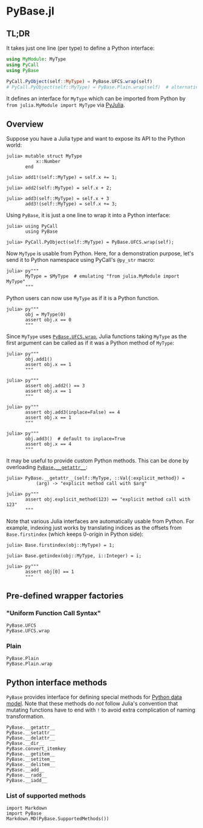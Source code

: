 # PyBase.jl

## TL;DR

It takes just one line (per type) to define a Python interface:

```julia
using MyModule: MyType
using PyCall
using PyBase

PyCall.PyObject(self::MyType) = PyBase.UFCS.wrap(self)
# PyCall.PyObject(self::MyType) = PyBase.Plain.wrap(self)  # alternative
```

It defines an interface for `MyType` which can be imported from Python
by `from julia.MyModule import MyType` via
[PyJulia](https://github.com/JuliaPy/pyjulia).

## Overview

Suppose you have a Julia type and want to expose its API to the Python
world:

```jldoctest ufcs-example
julia> mutable struct MyType
           x::Number
       end

julia> add1!(self::MyType) = self.x += 1;

julia> add2(self::MyType) = self.x + 2;

julia> add3(self::MyType) = self.x + 3
       add3!(self::MyType) = self.x += 3;
```

Using `PyBase`, it is just a one line to wrap it into a Python
interface:

```jldoctest ufcs-example
julia> using PyCall
       using PyBase

julia> PyCall.PyObject(self::MyType) = PyBase.UFCS.wrap(self);
```

Now `MyType` is usable from Python.  Here, for a demonstration
purpose, let's send it to Python namespace using PyCall's `@py_str`
macro:

```jldoctest ufcs-example
julia> py"""
       MyType = $MyType  # emulating "from julia.MyModule import MyType"
       """
```

Python users can now use `MyType` as if it is a Python function.

```jldoctest ufcs-example
julia> py"""
       obj = MyType(0)
       assert obj.x == 0
       """
```

Since `MyType` uses [`PyBase.UFCS.wrap`](@ref), Julia functions taking
`MyType` as the first argument can be called as if it was a Python
method of `MyType`:

```jldoctest ufcs-example
julia> py"""
       obj.add1()
       assert obj.x == 1
       """

julia> py"""
       assert obj.add2() == 3
       assert obj.x == 1
       """

julia> py"""
       assert obj.add3(inplace=False) == 4
       assert obj.x == 1
       """

julia> py"""
       obj.add3()  # default to inplace=True
       assert obj.x == 4
       """
```

It may be useful to provide custom Python methods.  This can be done
by overloading [`PyBase.__getattr__`](@ref):

```jldoctest ufcs-example
julia> PyBase.__getattr__(self::MyType, ::Val{:explicit_method}) =
           (arg) -> "explicit method call with $arg"

julia> py"""
       assert obj.explicit_method(123) == "explicit method call with 123"
       """
```

Note that various Julia interfaces are automatically usable from
Python.  For example, indexing just works by translating indices as
the offsets from `Base.firstindex` (which keeps 0-origin in Python
side):

```jldoctest ufcs-example
julia> Base.firstindex(obj::MyType) = 1;

julia> Base.getindex(obj::MyType, i::Integer) = i;

julia> py"""
       assert obj[0] == 1
       """
```

## Pre-defined wrapper factories

### "Uniform Function Call Syntax"

```@docs
PyBase.UFCS
PyBase.UFCS.wrap
```

### Plain

```@docs
PyBase.Plain
PyBase.Plain.wrap
```

## Python interface methods

`PyBase` provides interface for defining special methods for
[Python data model](https://docs.python.org/3/reference/datamodel.html).
Note that these methods do _not_ follow Julia's convention that
mutating functions have to end with `!` to avoid extra complication of
naming transformation.

```@docs
PyBase.__getattr__
PyBase.__setattr__
PyBase.__delattr__
PyBase.__dir__
PyBase.convert_itemkey
PyBase.__getitem__
PyBase.__setitem__
PyBase.__delitem__
PyBase.__add__
PyBase.__radd__
PyBase.__iadd__
```

### List of supported methods

```@eval
import Markdown
import PyBase
Markdown.MD(PyBase.SupportedMethods())
```
